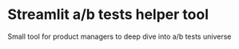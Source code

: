 # Streamlit a/b tests helper tool

Small tool for product managers to deep dive into a/b tests universe